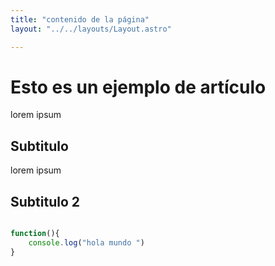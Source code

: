 ```yaml
---
title: "contenido de la página"
layout: "../../layouts/Layout.astro"

---
```


# Esto es un ejemplo de artículo

lorem ipsum

## Subtitulo

lorem ipsum

## Subtitulo 2

```javascript

function(){
	console.log("hola mundo ")
}

```